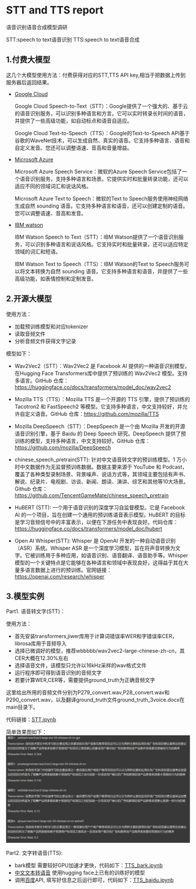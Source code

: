# STT and TTS report
语音识别语音合成模型调研

STT:speech to text语音识别
TTS:speech to text语音合成

## 1.付费大模型

这几个大模型使用方法：付费获得对应的STT,TTS API key,相当于把数据上传到服务器后返回结果。
- [Google Cloud](https://cloud.google.com/speech-to-text?utm_source=google&utm_medium=cpc&utm_campaign=na-US-all-en-dr-bkws-all-all-trial-e-dr-1605212&utm_content=text-ad-none-any-DEV_c-CRE_553443483826-ADGP_Desk%20%7C%20BKWS%20-%20EXA%20%7C%20Txt%20_%20AI%20%26%20ML%20_%20Speech-to-Text_Speech%20to%20Text_General-KWID_43700076157305329-aud-1436107373922%3Akwd-21425535976&utm_term=KW_google%20speech%20to%20text-ST_google%20speech%20to%20text&gclid=Cj0KCQjw0tKiBhC6ARIsAAOXutmHOklLcF_1b7lCO53k4_IYUXv9TbM1F6h5NLa6TiFT6N4BljJL0A4aAvxZEALw_wcB&gclsrc=aw.ds)

   Google Cloud Speech-to-Text（STT）：Google提供了一个强大的、基于云的语音识别服务，可以识别多种语言和方言。它可以实时转录长时间的语音，并提供了一些高级功能，如自动标点和语音自适应。

   Google Cloud Text-to-Speech（TTS）：Google的Text-to-Speech API基于谷歌的WaveNet技术，可以生成自然、真实的语音。它支持多种语言、语音和自定义发音。您还可以调整语速、音高和音量增益。

- [Microsoft Azure](https://azure.microsoft.com/en-us/products/cognitive-services/speech-to-text)

  Microsoft Azure Speech Service：微软的Azure Speech Service包括了一个语音识别服务，支持多种语言和场景。它提供实时和批量转录功能，还可以适应不同的领域词汇和说话风格。

  Microsoft Azure Text to Speech：微软的Text to Speech服务使用神经网络生成自然 sounding 语音。它支持多种语言和语音，还可以创建定制的语音。您可以调整语速、音高和发音。
  
- [IBM watson](https://www.ibm.com/cloud/watson-text-to-speech)

  IBM Watson Speech to Text（STT）：IBM Watson提供了一个语音识别服务，可以识别多种语言和说话风格。它支持实时和批量转录，还可以适应特定领域的词汇和短语。

  IBM Watson Text to Speech（TTS）：IBM Watson的Text to Speech服务可以将文本转换为自然 sounding 语音。它支持多种语言和语音，并提供了一些高级功能，如表情控制和定制发音。

## 2.开源大模型
  
使用方法：
  - 加载预训练模型和对应tokenizer
  - 读取音频文件
  - 分析音频文件获得文字记录

模型如下：  
  - Wav2Vec2（STT）：Wav2Vec2 是 Facebook AI 提供的一种语音识别模型，在Hugging Face Transformers库中提供了预训练的 Wav2Vec2 模型。支持多语言。GitHub 仓库：https://huggingface.co/docs/transformers/model_doc/wav2vec2
  
  - Mozilla TTS（TTS）：Mozilla TTS 是一个开源的 TTS 引擎，提供了预训练的 Tacotron2 和 FastSpeech2 等模型。它支持多种语言，中文支持较好，并允许自定义语音。GitHub 仓库：https://github.com/mozilla/TTS

  - Mozilla DeepSpeech（STT）：DeepSpeech 是一个由 Mozilla 开发的开源语音识别引擎，基于 Baidu 的 Deep Speech 研究。DeepSpeech 提供了预训练的模型，支持多种语言，中文支持较好。GitHub 仓库：https://github.com/mozilla/DeepSpeech

  - chinese_speech_pretrain(STT): 针对中文语音转文字的预训练模型。1 万小时中文数据作为无监督预训练数据。数据主要来源于 YouTube 和 Podcast，覆盖了各种类型录制场景、背景噪声、说话方式等，其领域主要包括有声书、解说、纪录片、电视剧、访谈、新闻、朗读、演讲、综艺和其他等10大场景。Github 仓库：https://github.com/TencentGameMate/chinese_speech_pretrain

  - HuBERT (STT): 一个用于语音识别的深度学习自监督模型。它是 Facebook AI 的一个项目，旨在创建一个通用的预训练语音表示模型。HuBERT 的目标是学习音频信号中的丰富表示，以便在下游任务中表现良好。代码仓库：https://huggingface.co/docs/transformers/model_doc/hubert
  
  - Open AI Whisper(STT): Whisper 是 OpenAI 开发的一种自动语音识别（ASR）系统。Whisper ASR 是一个深度学习模型，旨在将声音转换为文字。它被训练用于多种应用，如语音识别、语音翻译、语音助手等。Whisper 模型的一个关键特点是它能够在各种语言和领域中表现良好，这得益于其在大量多语言数据上进行的预训练。官网链接：https://openai.com/research/whisper

## 3.模型实例
Part1. 语音转文字(STT)：

使用方法：

- 首先安装transformers,jiwer库用于计算词错误率WER和字错误率CER，librosa库用于音频导入
- 选择已微调好的模型，推荐wbbbbb/wav2vec2-large-chinese-zh-cn，其CER大概在12.30%左右
- 选择语音文件，该模型只允许以16kHz采样的wav格式文件
- 运行程序即可得到语音识别的音频文字
- 若要计算WER,CER等，需要提供ground_truth为正确音频文字

这里给出所用的音频文件分别为P279_convert.wav,P28_convert.wav和P290_convert.wav，以及翻译ground_truth文件ground_truth_3voice.docx在main目录下。

代码链接：[STT.ipynb](STT.ipynb)

简单效果图如下：![model_comparison.JPG](model_comparison.JPG)

Part2. 文字转语音(TTS):

- bark模型 需要较好GPU加速才更快，代码如下：[TTS_bark.ipynb](TTS_bark.ipynb)
- [中文文本转语音](https://huggingface.co/spaces/chenmgtea/cn_tts) 使用hugging face上已有的训练好的模型
- 调用[百度](https://ai.baidu.com/)API, 填写好信息之后运行即可，代码如下：[TTS_baidu.ipynb](TTS_baidu.ipynb)



